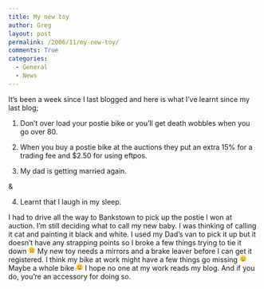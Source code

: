 ```yaml
---
title: My new toy
author: Greg
layout: post
permalink: /2006/11/my-new-toy/
comments: True
categories:
  - General
  - News
---
```

It’s been a week since I last blogged and here is what I’ve learnt since my last blog;

1) Don’t over load your postie bike or you’ll get death wobbles when you go over 80.

2) When you buy a postie bike at the auctions they put an extra 15% for a trading fee and $2.50 for using eftpos.

3) My dad is getting married again.

&

4) Learnt that I laugh in my sleep.

I had to drive all the way to Bankstown to pick up the postie I won at auction. I’m still deciding what to call my new baby. I was thinking of calling it cat and painting it black and white. I used my Dad’s van to pick it up but it doesn’t have any strapping points so I broke a few things trying to tie it down <img src="/wp-content/smilies/frownie.png" alt=":(" class="wp-smiley" style="height: 1em; max-height: 1em;" /> My new toy needs a mirrors and a brake leaver before I can get it registered. I think my bike at work might have a few things go missing <img src="/wp-content/smilies/simple-smile.png" alt=":)" class="wp-smiley" style="height: 1em; max-height: 1em;" /> Maybe a whole bike <img src="/wp-content/smilies/simple-smile.png" alt=":)" class="wp-smiley" style="height: 1em; max-height: 1em;" /> I hope no one at my work reads my blog. And if you do, you’re an accessory for doing so.